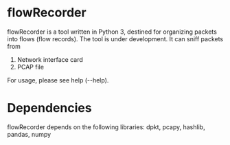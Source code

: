 # flowRecorder

flowRecorder is a tool written in Python 3, destined for organizing packets into flows (flow records).
The tool is under development. It can sniff packets from 

1. Network interface card
2. PCAP file

For usage, please see help (--help).

# Dependencies

flowRecorder depends on the following libraries:
dpkt, pcapy, hashlib, pandas, numpy
